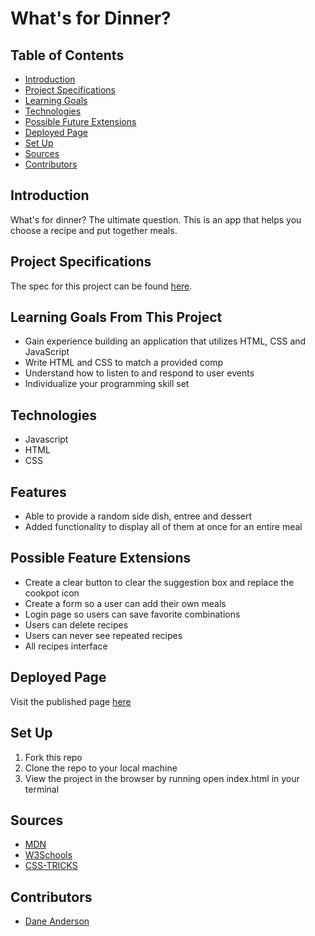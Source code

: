 # What's for Dinner?

## Table of Contents
  - [Introduction](#introduction)
  - [Project Specifications](#specs)
  - [Learning Goals](#goals)
  - [Technologies](#tech)
  - [Possible Future Extensions](#possible-future-extensions)
  - [Deployed Page](#deployed-page)
  - [Set Up](#set-up)
  - [Sources](#sources)
  - [Contributors](#contributors)

## Introduction
What's for dinner? The ultimate question. This is an app that helps you choose a recipe and put together meals. 

## Project Specifications
The spec for this project can be found [here](https://frontend.turing.io/projects/module-1/dinner.html). 

## Learning Goals From This Project

- Gain experience building an application that utilizes HTML, CSS and JavaScript
- Write HTML and CSS to match a provided comp
- Understand how to listen to and respond to user events
- Individualize your programming skill set

## Technologies
  - Javascript
  - HTML
  - CSS

## Features
- Able to provide a random side dish, entree and dessert
- Added functionality to display all of them at once for an entire meal

## Possible Feature Extensions
- Create a clear button to clear the suggestion box and replace the cookpot icon
- Create a form so a user can add their own meals
- Login page so users can save favorite combinations
- Users can delete recipes
- Users can never see repeated recipes
- All recipes interface

## Deployed Page

Visit the published page [here](https://dbirdflyshi.github.io/turing-m1p2-whats-for-dinner/)

## Set Up

1. Fork this repo  
2. Clone the repo to your local machine
3. View the project in the browser by running open index.html in your terminal

## Sources
  - [MDN](http://developer.mozilla.org/en-US/)
  - [W3Schools](https://www.w3schools.com/)
  - [CSS-TRICKS](https://css-tricks.com/)

## Contributors
  - [Dane Anderson](http://github.com/dbirdflyshi)
